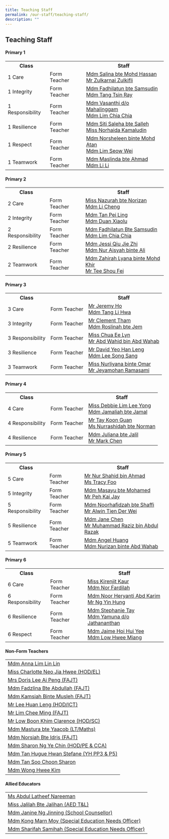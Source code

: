 ```yaml
---
title: Teaching Staff
permalink: /our-staff/teaching-staff/
description: ""
---
```

## **Teaching Staff**

####  Primary 1
<table style="width:100%">
  <tr>
    <th>Class</th>
    <th></th>
    <th>Staff</th>
  </tr>
  <tr>
    <td>1 Care</td>
    <td>Form Teacher</td>
    <td><a href="mailto:salina_a@moe.edu.sg">Mdm Salina bte Mohd Hassan</a><br>
		<a href="mailto:zulkarnai_zulkifli@moe.edu.sg">Mr Zulkarnai Zulkifli</a></td>
  </tr>
  <tr>
    <td>1 Integrity</td>
    <td>Form Teacher</td>
    <td><a href ="mailto:fadhilatun_samsudin@moe.edu.sg">Mdm Fadhilatun bte Samsudin</a> <br>
		<a href = "mailto:tang_tsin_ray@moe.edu.sg">Mdm Tang Tsin Ray</a></td>
  </tr>
	<tr>
    <td>1 Responsibility</td>
    <td>Form Teacher</td>
    <td><a href ="mailto:vasanthi_mahalinggam@moe.edu.sg">Mdm Vasanthi d/o Mahalinggam</a> <br>
		<a href = "mailto:lim_chia_chia@moe.edu.sg">Mdm Lim Chia Chia</a></td>
  </tr>
	<tr>
    <td>1 Resilience</td>
    <td>Form Teacher</td>
    <td><a href ="mailto:siti_saleha_salleh_a@moe.edu.sg">Mdm Siti Saleha bte Salleh </a><br>
		<a href ="mailto:norhaida_kamaludin@moe.edu.sg">Miss Norhaida Kamaludin</a></td>
  </tr>
	<tr>
    <td>1 Respect</td>
    <td>Form Teacher</td>
    <td><a href ="mailto:norsheleen_mohd_atan@moe.edu.sg">Mdm Norsheleen binte Mohd Atan</a><br>
		<a href ="mailto:lim_seow_wei@moe.edu.sg">Mdm Lim Seow Wei</a></td>
  </tr>
	<tr>
    <td>1 Teamwork</td>
    <td>Form Teacher</td>
    <td><a href ="mailto:maslinda_ahmad@moe.edu.sg">Mdm Maslinda bte Ahmad</a><br>
		<a href ="mailto:li_li_b@moe.edu.sg">Mdm Li Li</a></td>
  </tr>
</table>

####  Primary 2
<table style="width:100%">
  <tr>
    <th>Class</th>
    <th></th>
    <th>Staff</th>
  </tr>
  <tr>
    <td>2 Care</td>
    <td>Form Teacher</td>
    <td><a href="mailto:nazurah_norizan@moe.edu.sg">Miss Nazurah bte Norizan</a> <br>
		<a href ="mailto:li_cheng@moe.edu.sg">Mdm Li Cheng</a></td>
  </tr>
  <tr>
    <td>2 Integrity</td>
    <td>Form Teacher</td>
    <td><a href ="mailto:tan_pei_ling_a@moe.edu.sg">Mdm Tan Pei Ling</a> <br>
		<a href ="mailto:duan_xiaolu@moe.edu.sg">Mdm Duan Xiaolu</a></td>
  </tr>
	<tr>
    <td>2 Responsibility</td>
    <td>Form Teacher</td>
    <td><a href ="mailto:fadhilatun_samsudin@moe.edu.sg">Mdm Fadhilatun Bte Samsudin</a> <br>
		<a href ="mailto:lim_chia_chia@moe.edu.sg">Mdm Lim Chia Chia</a></td>
  </tr>
	<tr>
    <td>2 Resilience</td>
    <td>Form Teacher</td>
    <td><a href ="mailto:qiu_jie_zhi@moe.edu.sg">Mdm Jessi Qiu Jie Zhi</a><br>
		<a href ="mailto:nur_aisyah_ali@moe.edu.sg">Mdm Nur Aisyah binte Ali </a></td>
  </tr>
	<tr>
    <td>2 Teamwork</td>
    <td>Form Teacher</td>
    <td><a href ="mailto:zahirah_lyana_mohd_khir@moe.edu.sg">Mdm Zahirah Lyana binte Mohd Khir</a><br>
		<a href ="mailto:tee_shou_fei@moe.edu.sg">Mr Tee Shou Fei</a></td>
  </tr>
</table>


####  Primary 3
<table style="width:100%">
  <tr>
    <th>Class</th>
    <th></th>
    <th>Staff</th>
  </tr>
  <tr>
    <td>3 Care </td>
    <td>Form Teacher</td>
    <td><a href ="mailto:ho_kwai_ming@moe.edu.sg">Mr Jeremy Ho </a><br>
			<a href ="mailto:tang_li_hwa@moe.edu.sg">Mdm Tang Li Hwa</a></td>
  </tr>
	<tr>
    <td>3 Integrity </td>
    <td>Form Teacher</td>
    <td><a href ="mailto:tham_jian_wen_clement@moe.edu.sg">Mr Clement Tham </a><br>
			<a href ="mailto:roslinah_jem@moe.edu.sg">Mdm Roslinah bte Jem</a></td>
  </tr>
  <tr>
    <td>3 Responsibility</td>
    <td>Form Teacher</td>
    <td>	<a href ="mailto:chua_ee_lyn@moe.edu.sg">Miss Chua Ee Lyn</a><br>
			<a href ="mailto:abdul_wahid_abdul_wahab@moe.edu.sg">Mr Abd Wahid bin Abd Wahab</a></td>
  </tr>
	<tr>
    <td>3 Resilience</td>
    <td>Form Teacher</td>
    <td>	<a href ="mailto:yeo_han_leng_david@moe.edu.sg">Mr David Yeo Han Leng</a><br>
			<a href ="mailto:lee_song_sang@moe.edu.sg">Mdm Lee Song Sang </a><br>
		</td>
  </tr>
	<tr>
    <td>3 Teamwork</td>
    <td>Form Teacher</td>
    <td>	<a href ="mailto:nurliyana_omar@moe.edu.sg">Miss Nurliyana binte Omar</a><br>
			<a href ="mailto:jeyamohan_ramasami@moe.edu.sg">Mr Jeyamohan Ramasami </a><br>
		</td>
  </tr>
</table>

####  Primary 4
<table style="width:100%">
  <tr>
    <th>Class</th>
    <th></th>
    <th>Staff</th>
  </tr>
  <tr>
    <td>4 Care</td>
    <td>Form Teacher</td>
    <td><a href ="mailto:lim_lee_yong@moe.edu.sg">Miss Debbie Lim Lee Yong </a><br>
		<a href ="mailto:jamaliah_jamal@moe.edu.sg">Mdm Jamaliah bte Jamal</a></td>
  </tr>
	<tr>
    <td>4 Responsibility</td>
    <td>Form Teacher</td>
    <td><a href ="mailto:tay_koon_guan@moe.edu.sg">Mr Tay Koon Guan</a><br>
		<a href ="mailto:nurrashidah_norman@moe.edu.sg">Ms Nurrashidah bte Norman</a><br>
			</td>
  </tr>
	<tr>
    <td>4 Resilience</td>
    <td>Form Teacher</td>
    <td><a href ="mailto:juliana_jalil@moe.edu.sg">Mdm Juliana bte Jalil </a><br>
		<a href ="mailto:chen_chuangan_mark@moe.edu.sg">Mr Mark Chen</a></td>
	</tr>
</table>

####  Primary 5
<table style="width:100%">
  <tr>
    <th>Class</th>
    <th></th>
    <th>Staff</th>
  </tr>
  <tr>
    <td>5 Care</td>
    <td>Form Teacher</td>
    <td><a href ="mailto:nur_shahid_ahmad@moe.edu.sg">Mr Nur Shahid bin Ahmad </a><br>
		<a href ="mailto:foo_si_min@moe.edu.sg">Ms Tracy Foo</a></td>
  </tr>
	 <tr>
    <td>5 Integrity</td>
    <td>Form Teacher</td>
    <td><a href ="mailto:masayu_mohamed@moe.edu.sg">Mdm Masayu bte Mohamed </a><br>
		<a href ="mailto:peh_kai_jay@moe.edu.sg">Mr Peh Kai Jay</a></td>
  </tr>
  <tr>
    <td>5 Responsibility</td>
    <td>Form Teacher</td>
    <td><a href ="mailto:noorhafidzah_shaffi@moe.edu.sg">Mdm Noorhafidzah bte Shaffi </a><br>
		<a href ="mailto:alwin_tien_der-wei@moe.edu.sg">Mr Alwin Tien Der Wei</a></td>
  </tr>
	<tr>
    <td>5 Resilience</td>
    <td>Form Teacher</td>
    <td><a href ="mailto:chen_chai_ying@moe.edu.sg">Mdm Jane Chen</a><br>
		<a href ="mailto:muhammad_raziz_abdul_razak@moe.edu.sg">Mr Muhammad Raziz bin Abdul Razak</a><br></td>
  </tr>
	<tr>
    <td>5 Teamwork</td>
    <td>Form Teacher</td>
    <td><a href ="mailto:angel_huang@moe.edu.sg">Mdm Angel Huang </a><br>
		<a href ="mailto:nurizan_abdul_wahab@moe.edu.sg">Mdm Nurizan binte Abd Wahab</a></td>
  </tr>
</table>

####  Primary 6
<table style="width:100%">
  <tr>
    <th>Class</th>
    <th></th>
    <th>Staff</th>
  </tr>
  <tr>
    <td>6 Care</td>
    <td>Form Teacher</td>
    <td><a href ="mailto:kirenjit_kaur_sulinder_singh@moe.edu.sg">Miss Kirenjit Kaur</a><br>
		<a href ="mailto:nor_fardilah_mohamed_nasir@moe.edu.sg">Mdm Nor Fardilah</a></td>
  </tr>
  <tr>
    <td>6 Responsibility</td>
    <td>Form Teacher</td>
    <td><a href ="mailto:noor_heryanti_abdul_karim@moe.edu.sg">Mdm Noor Heryanti Abd Karim </a><br>
		<a href ="mailto:ng_yin_hung@moe.edu.sg">Mr Ng Yin Hung </a></td>
  </tr>
	<tr>
    <td>6 Resilience</td>
    <td>Form Teacher</td>
    <td><a href ="mailto:tay_wan_boon@moe.edu.sg">Mdm Stephanie Tay</a><br>
		<a href ="mailto:yamuna_jathananthan@moe.edu.sg">Mdm Yamuna d/o Jathananthan</a> <br></td>
  </tr>
	<tr>
    <td>6 Respect</td>
    <td>Form Teacher</td>
    <td><a href ="mailto:hoi_hui_yee_jaime@moe.edu.sg">Mdm Jaime Hoi Hui Yee</a> <br>
		<a href ="mailto:low_hwee_miang_a@moe.edu.sg">Mdm Low Hwee Miang </a></td>
  </tr>
</table>

####  Non-Form Teachers
<table style="width:100%">
  <tr>
    <td><a href ="mailto:anna_lim_lin_lin@moe.edu.sg">Mdm Anna Lim Lin Lin</a></td>
  </tr>
	<tr>
    <td><a href ="mailto:neo_jia_hwee@moe.edu.sg">Miss Charlotte Neo Jia Hwee (HOD/EL)</a></td>
  </tr>
	<tr>
    <td><a href ="mailto:lee_ai_peng@moe.edu.sg">Mrs Doris Lee Ai Peng (FAJT)</a></td>
  </tr>
  <tr>
    <td><a href ="mailto:fadzlina_abdullah@moe.edu.sg">Mdm Fadzlina Bte Abdullah (FAJT)</a></td>
  </tr>
	<tr>
    <td><a href ="mailto:kamsiah_musleh@moe.edu.sg">Mdm Kamsiah Binte Musleh (FAJT)</a></td>
  </tr>
	<tr>
    <td><a href ="mailto:lee_huan_leng@moe.edu.sg">Mr Lee Huan Leng (HOD/ICT)</a></td>
  </tr>
	<tr>
    <td><a href ="mailto:lim_chee_ming@moe.edu.sg">Mr Lim Chee Ming (FAJT)</a></td>
  </tr>
	<tr>
    <td><a href ="mailto:low_boon_khim@moe.edu.sg">Mr Low Boon Khim Clarence (HOD/SC)</a></td>
  </tr>
	<tr>
    <td><a href ="mailto:mastura_yaacob@moe.edu.sg">Mdm Mastura bte Yaacob (LT/Maths)</a></td>
  </tr>
	<tr>
    <td><a href ="mailto:norsiah_idris@moe.edu.sg">Mdm Norsiah Bte Idris (FAJT)</a></td>
  </tr>
	<tr>
    <td><a href ="mailto:ng_ye_chin_sharon@moe.edu.sg">Mdm Sharon Ng Ye Chin (HOD/PE & CCA)</a></td>
  </tr>
	<tr>
    <td><a href ="mailto:tan_hugue_hwan_stefane@moe.edu.sg">Mdm Tan Hugue Hwan Stefane (YH PP3 & P5)</a></td>
  </tr>
	<tr>
    <td><a href ="mailto:tan_soon_choon@moe.edu.sg">Mdm Tan Soo Choon Sharon</a></td>
  </tr>
	<tr>
    <td><a href ="mailto:wong_hwee_kim@moe.edu.sg">Mdm Wong Hwee Kim</a></td>
  </tr>
</table>

####  Allied Educators
<table style="width:100%">
  <tr>
    <td><a href ="mailto:abdul_latheef_nareeman@moe.edu.sg">Ms Abdul Latheef Nareeman</a></td>
  </tr>
	<tr>
    <td><a href ="mailto:zulkarnai_zulkifli@moe.edu.sg">Miss Jalilah Bte Jalihan (AED T&L)</a></td>
  </tr>
	<tr>
    <td><a href ="mailto:jalilah_jalihan@moe.edu.sg">Mdm Janine Ng Jinning (School Counsellor)</a></td>
  </tr>
  <tr>
    <td><a href ="mailto:kong_marn_moy@moe.edu.sg">Mdm Kong Marn Moy (Special Education Needs Officer)</a></td>
  </tr>
	<tr>
    <td><a href ="mailto:sharifah_samihah@moe.edu.sg">Mdm Sharifah Samihah (Special Education Needs Officer)</a></td>
  </tr>
</table>